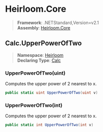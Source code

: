# Heirloom.Core

> **Framework**: .NETStandard,Version=v2.1  
> **Assembly**: [Heirloom.Core][0]  

## Calc.UpperPowerOfTwo

> **Namespace**: [Heirloom][0]  
> **Declaring Type**: [Calc][1]  

### UpperPowerOfTwo(uint)

Computes the upper power of 2 nearest to x.

```cs
public static uint UpperPowerOfTwo(uint v)
```

### UpperPowerOfTwo(int)

Computes the upper power of 2 nearest to x.

```cs
public static int UpperPowerOfTwo(int v)
```

[0]: ../../../Heirloom.Core.md
[1]: ../Calc.md
